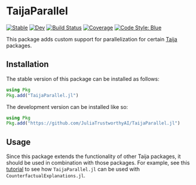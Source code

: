 # TaijaParallel

[![Stable](https://img.shields.io/badge/docs-stable-blue.svg)](https://JuliaTrustworthyAI.github.io/TaijaParallel.jl/stable/)
[![Dev](https://img.shields.io/badge/docs-dev-blue.svg)](https://JuliaTrustworthyAI.github.io/TaijaParallel.jl/dev/)
[![Build Status](https://github.com/JuliaTrustworthyAI/TaijaParallel.jl/actions/workflows/CI.yml/badge.svg?branch=master)](https://github.com/JuliaTrustworthyAI/TaijaParallel.jl/actions/workflows/CI.yml?query=branch%3Amaster)
[![Coverage](https://codecov.io/gh/JuliaTrustworthyAI/TaijaParallel.jl/branch/master/graph/badge.svg)](https://codecov.io/gh/JuliaTrustworthyAI/TaijaParallel.jl)
[![Code Style: Blue](https://img.shields.io/badge/code%20style-blue-4495d1.svg)](https://github.com/invenia/BlueStyle)

This package adds custom support for parallelization for certain [Taija](https://github.com/JuliaTrustworthyAI) packages.

## Installation

The stable version of this package can be installed as follows:

``` julia
using Pkg
Pkg.add("TaijaParallel.jl")
```

The development version can be installed like so:

``` julia
using Pkg
Pkg.add("https://github.com/JuliaTrustworthyAI/TaijaParallel.jl")
```

## Usage

Since this package extends the functionality of other Taija packages, it should be used in combination with those packages. For example, see this [tutorial](https://juliatrustworthyai.github.io/CounterfactualExplanations.jl/v0.1/tutorials/parallelization/) to see how `TaijaParallel.jl` can be used with `CounterfactualExplanations.jl`.

